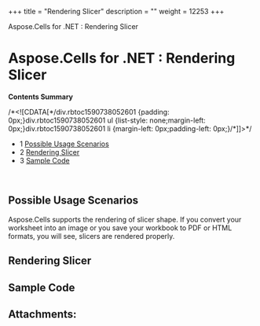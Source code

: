 +++
title = "Rendering Slicer" 
description = "" 
weight = 12253 
+++

Aspose.Cells for .NET : Rendering Slicer  

# Aspose.Cells for .NET : Rendering Slicer


**Contents Summary**

/\*<!\[CDATA\[\*/div.rbtoc1590738052601 {padding: 0px;}div.rbtoc1590738052601 ul {list-style: none;margin-left: 0px;}div.rbtoc1590738052601 li {margin-left: 0px;padding-left: 0px;}/\*\]\]>\*/

*   1 [Possible Usage Scenarios](#RenderingSlicer-PossibleUsageScenarios)
*   2 [Rendering Slicer](#RenderingSlicer-RenderingSlicer)
*   3 [Sample Code](#RenderingSlicer-SampleCode)

 

## Possible Usage Scenarios

Aspose.Cells supports the rendering of slicer shape. If you convert your worksheet into an image or you save your workbook to PDF or HTML formats, you will see, slicers are rendered properly.

## Rendering Slicer



## Sample Code

## Attachments:


